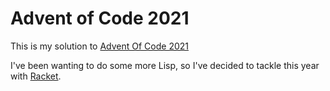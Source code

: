 # Advent of Code 2021

This is my solution to [Advent Of Code 2021](https://adventofcode.com/2021)

I've been wanting to do some more Lisp, so I've decided to tackle this year with [Racket](https://racket-lang.org).

